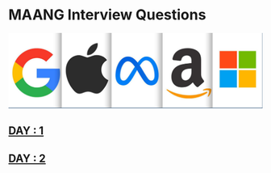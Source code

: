 # MAANG Interview Questions

![MAANG](./images/maang.png)

## [DAY : 1](./DAY%20:%201/)

## [DAY : 2](./DAY%20:%202/)